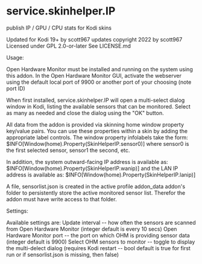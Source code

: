# service.skinhelper.IP
publish IP / GPU / CPU stats for Kodi skins

Updated for Kodi 19+ by scott967
updates copyright 2022 by scott967  Licensed under GPL 2.0-or-later
See LICENSE.md

Usage:

Open Hardware Monitor must be installed and running on the system using this 
addon.  In the Open Hardware Monitor GUI, activate the webserver using the default
local port of 9900 or another port of your choosing (note port ID)

When first installed, service.skinhelper.IP will open a multi-select dialog window
in Kodi, listing the available sensors that can be monitored.  Select as many as
needed and close the dialog using the "OK" button.

All data from the addon is provided via skinning home window property key/value
pairs.  You can use these properties within a skin by adding the appropriate
label controls.  The window property infolabels take the form:
    $INFO[Window(home).Property(SkinHelperIP.sensor0)]
where sensor0 is the first selected sensor, sensor1 the second, etc.

In addition, the system outward-facing IP address is available as:
    $INFO[Window(home).Property(SkinHelperIP.wanip)]
and the LAN IP address is available as:
    $INFO[Window(home).Property(SkinHelperIP.lanip)]

A file, sensorlist.json is created in the active profile  addon_data addon's 
folder to persistently store the active monitored sensor list. Therefor the
addon must have write access to that folder.

Settings:

Available settings are:
    Update interval -- how often the sensors are scanned from Open Hardware Monitor
        (integer default is every 10 secs)
    Open Hardware Monitor port -- the port on which OHM is providing sensor data
        (integer default is 9900)
    Select OHM sensors to monitor -- toggle to display the multi-delect dialog
        (requires Kodi restart -- bool default is true for first run or if
        sensorlist.json is missing, then false)

